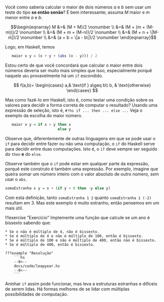 Você como saberia calcular o maior de dois números $a$ e $b$ sem usar um teste do tipo **se então senão**?
É bem interessante; assuma $M$ maior e $m$ menor entre $a$ e $b$.

$$\begin{eqnarray}
M &=& (M + M)/2                  \nonumber \\
    &=& (M + (m + (M-m)))/2      \nonumber \\
    &=& (M + m + (M-n))/2        \nonumber \\
    &=& (M + n + \|M-n\|)/2      \nonumber \\
    &=& (a + b + \|a - b\|)/2    \nonumber
\end{eqnarray}$$

Logo, em Haskell, temos

```hs
   maior x y = (x + y + (abs (x - y))) / 2
```

Estou certo de que você concordará que calcular o maior entre dois números deveria ser muito mais simples que isso, especialmente porquê naquele `abs` provavelmente há um `if` escondido. 

$$
    f(a,b)= 
\begin{cases}
    a,& \text{if } a\geq b\\
    b,              & \text{otherwise}
\end{cases}
$$

Mas como fazê-lo em Haskell, isto é, como testar uma condição sobre os valores para decidir a forma correta de computar o resultado?
Usando uma expressão de seleção, isto é, `#!hs if ... then ... else ...` Veja o exemplo da escolha do maior número.

```hs
   maior x y = if x > y then x
                        else y
```

Observe que, diferentemente de outras linguagens em que se pode usar o `if` para decidir entre fazer ou não uma computação, o `if` do Haskell serve para decidir entre duas computações. Isto é, o `if` deve sempre ser seguido do `then` **e** do `else`.

Observe também que o `if` pode estar em qualquer parte da expressão, porquê este construto é também uma expressão.
Por exemplo, imagine que queira somar um número inteiro com o valor absoluto de outro número, sem usar o `abs`.

```hs
somaEstranha x y = x + (if y < 0 then -y else y)
```

Com esta definição, tanto `somaEstranha 1 2` quanto `somaEstranha 1 (-2)` resultam em 3. Mas este exemplo é muito estranho, então pensemos em um mais útil.

!!!exercise "Exercício"
    Implemente uma função que calcule se um ano é bissexto sabendo que:

    * Se o não é múltiplo de 4, não é bissexto.
    * Se é múltiplo de 4 e não é múltiplo de 100, então é bissexto.
    * Se é múltiplo de 100 e não é múltiplo de 400, então não é bissexto.
    * Se é múltiplo de 400, então é bissexto.

    ???example "Resolução"
        ```hs
        --8<--
        docs/code/leapyear.hs
        --8<--
        ```

Aninhar `if` assim pode funcionar, mas leva a estruturas estranhas e difíceis de serem lidas. Há formas melhores de se lidar com múltiplas possibilidades de computação.